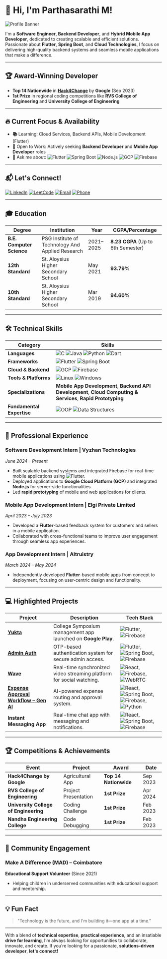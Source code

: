 # 👋 **Hi, I'm Parthasarathi M!**  

![Profile Banner](https://via.placeholder.com/1200x300?text=Parthasarathi+M+GitHub+Profile)

I'm a **Software Engineer**, **Backend Developer**, and **Hybrid Mobile App Developer**, dedicated to creating scalable and efficient solutions. Passionate about **Flutter**, **Spring Boot**, and **Cloud Technologies**, I focus on delivering high-quality backend systems and seamless mobile applications that make a difference.

---

## 🏆 **Award-Winning Developer**  

- **Top 14 Nationwide** in **[Hack4Change](https://developers.google.com/community/hack4change)** by **Google** (Sep 2023)
- **1st Prize** in regional coding competitions like **RVS College of Engineering** and **University College of Engineering**

---

## 🔥 **Current Focus & Availability**

- **📚** Learning: Cloud Services, Backend APIs, Mobile Development (Flutter)
- **🎯** Open to Work: Actively seeking **Backend Developer** and **Mobile App Developer** roles
- **💬** Ask me about: ![Flutter](https://img.shields.io/badge/Flutter-%2302569B.svg?&style=flat&logo=flutter&logoColor=white) ![Spring Boot](https://img.shields.io/badge/Spring_Boot-%236DB33F.svg?&style=flat&logo=springboot&logoColor=white) ![Node.js](https://img.shields.io/badge/Node.js-%2361DAFB.svg?&style=flat&logo=node.js&logoColor=white) ![GCP](https://img.shields.io/badge/GCP-%234285F4.svg?&style=flat&logo=googlecloud&logoColor=white) ![Firebase](https://img.shields.io/badge/Firebase-%23039BE5.svg?&style=flat&logo=firebase&logoColor=white)

---

## 📬 **Let's Connect!**  

[![LinkedIn](https://img.shields.io/badge/LinkedIn-%230A66C2?style=flat&logo=linkedin&logoColor=white)](https://www.linkedin.com/in/sarathipartha085/)
[![LeetCode](https://img.shields.io/badge/LeetCode-FFA116?style=flat&logo=leetcode&logoColor=white)](https://leetcode.com/u/sarathipartha085/)
[![Email](https://img.shields.io/badge/Email-%23D14836?style=flat&logo=gmail&logoColor=white)](mailto:sarathipartha085@gmail.com)
[![Phone](https://img.shields.io/badge/Phone-%2300A859?style=flat&logo=phone&logoColor=white)](tel:+918144663240)

---

## 🎓 **Education**  

| **Degree** | **Institution** | **Year** | **CGPA/Percentage** |  
|------------|-----------------|----------|---------------------|  
| **B.E. Computer Science** | PSG Institute of Technology And Applied Research | 2021–2025 | **8.23 CGPA** (Up to 6th Semester)  
| **12th Standard** | St. Aloysius Higher Secondary School | May 2021 | **93.79%**  
| **10th Standard** | St. Aloysius Higher Secondary School | Mar 2019 | **94.60%**  

---

## 🛠️ **Technical Skills**  

| **Category**                | **Skills**                                                                                                                                                          |  
|-----------------------------|----------------------------------------------------------------------------------------------------------------------------------------------------------------------|  
| **Languages**               | ![C](https://img.shields.io/badge/C-%2300599C.svg?&style=flat&logo=c&logoColor=white) ![Java](https://img.shields.io/badge/Java-%23F7B731.svg?&style=flat&logo=java&logoColor=white) ![Python](https://img.shields.io/badge/Python-%2314354C.svg?&style=flat&logo=python&logoColor=white) ![Dart](https://img.shields.io/badge/Dart-%230175C2.svg?&style=flat&logo=dart&logoColor=white) |  
| **Frameworks**              | ![Flutter](https://img.shields.io/badge/Flutter-%2302569B.svg?&style=flat&logo=flutter&logoColor=white) ![Spring Boot](https://img.shields.io/badge/Spring_Boot-%236DB33F.svg?&style=flat&logo=springboot&logoColor=white) |  
| **Cloud & Backend**         | ![GCP](https://img.shields.io/badge/GCP-%234285F4.svg?&style=flat&logo=googlecloud&logoColor=white) ![Firebase](https://img.shields.io/badge/Firebase-%23039BE5.svg?&style=flat&logo=firebase&logoColor=white) |  
| **Tools & Platforms**       | ![Linux](https://img.shields.io/badge/Linux-%23FCC624.svg?&style=flat&logo=linux&logoColor=black) ![Windows](https://img.shields.io/badge/Windows-%2300A4EF.svg?&style=flat&logo=windows&logoColor=white) |  
| **Specializations**         | **Mobile App Development**, **Backend API Development**, **Cloud Computing & Services**, **Rapid Prototyping** |  
| **Fundamental Expertise**   | ![OOP](https://img.shields.io/badge/Object-Oriented_Programming-%2312B7F5.svg?&style=flat&logo=java&logoColor=white) ![Data Structures](https://img.shields.io/badge/Data_Structures-%2316C60C.svg?&style=flat&logo=data-structure&logoColor=white) |  

---

## 💼 **Professional Experience**  

### **Software Development Intern** | **Vyzhan Technologies**  
*June 2024 – Present*  
- Built scalable backend systems and integrated Firebase for real-time mobile applications using ![Flutter](https://img.shields.io/badge/Flutter-%2302569B.svg?&style=flat&logo=flutter&logoColor=white).  
- Deployed applications to **Google Cloud Platform (GCP)** and integrated **Node.js** for server-side functionalities.  
- Led **rapid prototyping** of mobile and web applications for clients.

### **Mobile App Development Intern** | **Elgi Private Limited**  
*April 2023 – July 2023*  
- Developed a **Flutter**-based feedback system for customers and sellers in a mobile application.  
- Collaborated with cross-functional teams to improve user engagement through seamless app experiences.

### **App Development Intern** | **Altruistry**  
*March 2024 – May 2024*  
- Independently developed **Flutter**-based mobile apps from concept to deployment, focusing on user-centric design and functionality.

---

## 💻 **Highlighted Projects**  

| **Project** | **Description** | **Tech Stack** |  
|-------------|-----------------|----------------|  
| **[Yukta](https://play.google.com/store/apps/details?id=com.example.yukta)** | College Symposium management app launched on **Google Play**. | ![Flutter](https://img.shields.io/badge/Flutter-%2302569B.svg?&style=flat&logo=flutter&logoColor=white), ![Firebase](https://img.shields.io/badge/Firebase-%23039BE5.svg?&style=flat&logo=firebase&logoColor=white) |  
| **[Admin Auth](#)** | OTP-based authentication system for secure admin access. | ![Flutter](https://img.shields.io/badge/Flutter-%2302569B.svg?&style=flat&logo=flutter&logoColor=white), ![Spring Boot](https://img.shields.io/badge/Spring_Boot-%236DB33F.svg?&style=flat&logo=springboot&logoColor=white), ![Firebase](https://img.shields.io/badge/Firebase-%23039BE5.svg?&style=flat&logo=firebase&logoColor=white) |  
| **[Wave](#)** | Real-time synchronized video streaming platform for social watching. | ![React](https://img.shields.io/badge/React-%2302569B.svg?&style=flat&logo=react&logoColor=white), ![Firebase](https://img.shields.io/badge/Firebase-%23039BE5.svg?&style=flat&logo=firebase&logoColor=white), ![WebRTC](https://img.shields.io/badge/WebRTC-%23F3F3F3.svg?&style=flat&logo=webrtc&logoColor=black) |  
| **[Expense Approval Workflow – Gen AI](https://github.com/sarathipartha085/Expense-Approval-Workflow-use-case)** | AI-powered expense routing and approval system. | ![React](https://img.shields.io/badge/React-%2302569B.svg?&style=flat&logo=react&logoColor=white), ![Spring Boot](https://img.shields.io/badge/Spring_Boot-%236DB33F.svg?&style=flat&logo=springboot&logoColor=white), ![Firebase](https://img.shields.io/badge/Firebase-%23039BE5.svg?&style=flat&logo=firebase&logoColor=white), ![Python](https://img.shields.io/badge/Python-%2314354C.svg?&style=flat&logo=python&logoColor=white) |  
| **Instant Messaging App** | Real-time chat app with messaging and notifications. | ![React](https://img.shields.io/badge/React-%2302569B.svg?&style=flat&logo=react&logoColor=white), ![Spring Boot](https://img.shields.io/badge/Spring_Boot-%236DB33F.svg?&style=flat&logo=springboot&logoColor=white), ![Firebase](https://img.shields.io/badge/Firebase-%23039BE5.svg?&style=flat&logo=firebase&logoColor=white) |  

---

## 🏆 **Competitions & Achievements**  

| **Event** | **Project** | **Award** | **Date** |  
|-----------|-------------|-----------|----------|  
| **Hack4Change by Google** | Agricultural App | **Top 14 Nationwide** | Sep 2023 |  
| **RVS College of Engineering** | Project Presentation | **1st Prize** | Apr 2024 |  
| **University College of Engineering** | Coding Challenge | **1st Prize** | Feb 2023 |  
| **Nandha Engineering College** | Code Debugging | **1st Prize** | Feb 2023 |

---

## 🤝 **Community Engagement**  

### **Make A Difference (MAD)** – **Coimbatore**  
**Educational Support Volunteer** (Since 2021)  
- Helping children in underserved communities with educational support and mentorship.  

---

## 💡 **Fun Fact**  
> "Technology is the future, and I'm building it—one app at a time."

---

With a blend of **technical expertise**, **practical experience**, and an insatiable **drive for learning**, I’m always looking for opportunities to collaborate, innovate, and create. If you’re looking for a passionate, **solutions-driven developer**, **let's connect!**
